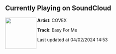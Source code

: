 ## Currently Playing on SoundCloud

[<img align="left" width="100" src="https://i1.sndcdn.com/artworks-36ow1njm9b1wzeJI-otUA3A-t500x500.jpg">](https://soundcloud.com/covexmusic/easy-for-me?in=saxurn/sets/tmp/)

**Artist**: COVEX 

**Track**: Easy For Me

Last updated at 04/02/2024 14:53
